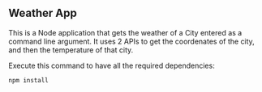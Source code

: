 ## Weather App

This is a Node application that gets the weather of a City entered as a command line argument.
It uses 2 APIs to get the coordenates of the city, and then the temperature of that city.

Execute this command to have all the required dependencies: 

```
npm install
```